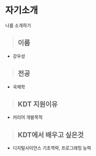 # 자기소개

나를 소개하기

> ## 이름
* 강우성
> ## 전공
* 국제학
> ## KDT 지원이유
* 커리어 개발목적
> ## KDT에서 배우고 싶은것
* 디지털사이언스 기초역략, 프로그래밍 능력

